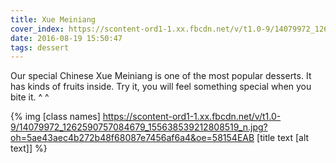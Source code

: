 ```yaml
---
title: Xue Meiniang
cover_index: https://scontent-ord1-1.xx.fbcdn.net/v/t1.0-9/14079972_1262590757084679_155638539212808519_n.jpg?oh=5ae43aec4b272b48f68087e7456af6a4&oe=58154EAB
date: 2016-08-19 15:50:47
tags: dessert
---
```


Our special Chinese Xue Meiniang is one of the most popular desserts. It has kinds of fruits inside. Try it, you will feel something special when you bite it. ^ ^


{% img [class names] https://scontent-ord1-1.xx.fbcdn.net/v/t1.0-9/14079972_1262590757084679_155638539212808519_n.jpg?oh=5ae43aec4b272b48f68087e7456af6a4&oe=58154EAB  [title text [alt text]] %}
